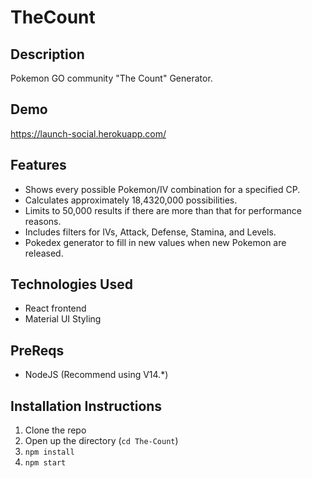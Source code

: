 # TheCount
## Description
 Pokemon GO community "The Count" Generator.

## Demo
https://launch-social.herokuapp.com/

## Features 
- Shows every possible Pokemon/IV combination for a specified CP.
- Calculates approximately 18,4320,000 possibilities.
- Limits to 50,000 results if there are more than that for performance reasons. 
- Includes filters for IVs, Attack, Defense, Stamina, and Levels. 
- Pokedex generator to fill in new values when new Pokemon are released.

## Technologies Used
- React frontend
- Material UI Styling

## PreReqs
- NodeJS (Recommend using V14.*)

## Installation Instructions
1. Clone the repo
2. Open up the directory (`cd The-Count`)
3. `npm install`
4. `npm start`